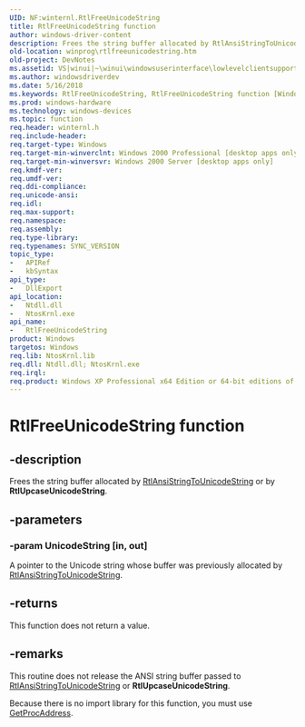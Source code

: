 ```yaml
---
UID: NF:winternl.RtlFreeUnicodeString
title: RtlFreeUnicodeString function
author: windows-driver-content
description: Frees the string buffer allocated by RtlAnsiStringToUnicodeString or by RtlUpcaseUnicodeString.
old-location: winprog\rtlfreeunicodestring.htm
old-project: DevNotes
ms.assetid: VS|winui|~\winui\windowsuserinterface\lowlevelclientsupport\misc\rtlfreeunicodestring.htm
ms.author: windowsdriverdev
ms.date: 5/16/2018
ms.keywords: RtlFreeUnicodeString, RtlFreeUnicodeString function [Windows API], winprog.rtlfreeunicodestring, winternl/RtlFreeUnicodeString, winui.rtlfreeunicodestring
ms.prod: windows-hardware
ms.technology: windows-devices
ms.topic: function
req.header: winternl.h
req.include-header: 
req.target-type: Windows
req.target-min-winverclnt: Windows 2000 Professional [desktop apps only]
req.target-min-winversvr: Windows 2000 Server [desktop apps only]
req.kmdf-ver: 
req.umdf-ver: 
req.ddi-compliance: 
req.unicode-ansi: 
req.idl: 
req.max-support: 
req.namespace: 
req.assembly: 
req.type-library: 
req.typenames: SYNC_VERSION
topic_type:
-	APIRef
-	kbSyntax
api_type:
-	DllExport
api_location:
-	Ntdll.dll
-	NtosKrnl.exe
api_name:
-	RtlFreeUnicodeString
product: Windows
targetos: Windows
req.lib: NtosKrnl.lib
req.dll: Ntdll.dll; NtosKrnl.exe
req.irql: 
req.product: Windows XP Professional x64 Edition or 64-bit editions of     Windows Server 2003
---
```


# RtlFreeUnicodeString function


## -description


Frees the string buffer allocated by
    <a href="https://msdn.microsoft.com/library/windows/hardware/ff561729">RtlAnsiStringToUnicodeString</a> or by <b>RtlUpcaseUnicodeString</b>.


## -parameters




### -param UnicodeString [in, out]

A pointer to the Unicode string whose
        buffer was previously allocated by <a href="https://msdn.microsoft.com/library/windows/hardware/ff561729">RtlAnsiStringToUnicodeString</a>.


## -returns



This function does not return a value.




## -remarks



This routine does not release the ANSI string buffer passed to <a href="https://msdn.microsoft.com/library/windows/hardware/ff561729">RtlAnsiStringToUnicodeString</a> or <b>RtlUpcaseUnicodeString</b>.
		

Because there is no import library for this function, you must use <a href="https://msdn.microsoft.com/a0d7fc09-f888-4f46-a571-d3719a627597">GetProcAddress</a>.
		



